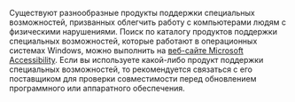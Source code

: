 Существуют разнообразные продукты поддержки специальных возможностей, призванных облегчить работу с компьютерами людям с физическими нарушениями. Поиск по каталогу продуктов поддержки специальных возможностей, которые работают в операционных системах Windows, можно выполнить на [веб-сайте Microsoft Accessibility](http://go.microsoft.com/fwlink/?LinkId=8431). Если вы используете какой-либо продукт поддержки специальных возможностей, то рекомендуется связаться с его поставщиком для проверки совместимости перед обновлением программного или аппаратного обеспечения.

<!--HONumber=May16_HO2-->


